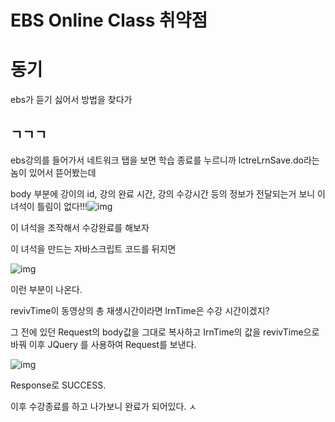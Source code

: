 # EBS Online Class 취약점	

# 동기

ebs가 듣기 싫어서 방법을 찾다가



## ㄱㄱㄱ 

ebs강의를 들어가서 네트워크 탭을 보면 학습 종료를 누르니까 lctreLrnSave.do라는 놈이 있어서 뜯어봤는데

body 부분에 강이의 id, 강의 완료 시간, 강의 수강시간 등의 정보가 전달되는거 보니 이녀석이 틀림이 없다!!!![img](https://postfiles.pstatic.net/MjAyMDA0MDlfMTY4/MDAxNTg2NDQxMTE3NTk1.pl86oriCojsMAGU8yGbqPcyjMUFeRLQEMH5f72SoYH0g.hJ8xlF-qC_2ouPXvL032pSDbMDXYglCFQrB_IvMSvpwg.PNG.sorisem4106/SE-a56c11f6-fa48-477e-9f6e-e17d48b631ae.png?type=w966)

이 녀석을 조작해서 수강완료를 해보자

이 녀석을 만드는 자바스크립트 코드를 뒤지면

 ![img](https://postfiles.pstatic.net/MjAyMDA0MDlfMjMz/MDAxNTg2NDQxMzk1MDE0.Dj4wSvx93qnKyd5HrkKMPK2m5Dj6GUPKJUEo0KPQBj8g.I4i8HORmJWOQliyyKK86yw50sgwRpjTRwaCbHe-nHIwg.PNG.sorisem4106/image.png?type=w966)

이런 부분이 나온다. 

revivTime이 동영상의 총 재생시간이라면 lrnTime은 수강 시간이겠지?

그 전에 있던 Request의 body값을 그대로 복사하고 IrnTime의 값을 revivTime으로 바꿔 이후 JQuery 를 사용하여 Request를 보낸다.

![img](https://postfiles.pstatic.net/MjAyMDA0MDlfMTYy/MDAxNTg2NDQxNjQ0NzM1.nFnjKfj1ACyZ3_4OD_OmpZIZiBdgQMmcwOC21-bNd4og.bsjZYnllW5TF9hdCNkGGufx_I605T5t0uMTub3MMs_og.PNG.sorisem4106/image.png?type=w966)

Response로 SUCCESS.

이후 수강종료를 하고 나가보니 완료가 되어있다. ㅅ